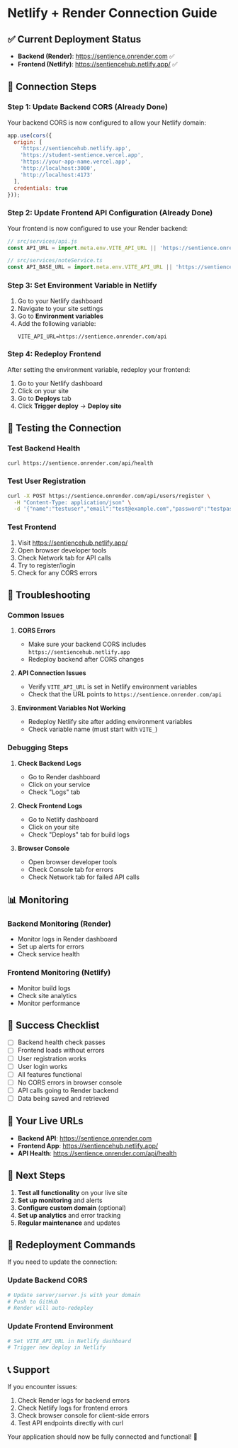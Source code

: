 # Netlify + Render Connection Guide

## ✅ Current Deployment Status

- **Backend (Render)**: https://sentience.onrender.com ✅
- **Frontend (Netlify)**: https://sentiencehub.netlify.app/ ✅

## 🔗 Connection Steps

### Step 1: Update Backend CORS (Already Done)

Your backend CORS is now configured to allow your Netlify domain:

```javascript
app.use(cors({
  origin: [
    'https://sentiencehub.netlify.app',
    'https://student-sentience.vercel.app',
    'https://your-app-name.vercel.app',
    'http://localhost:3000',
    'http://localhost:4173'
  ],
  credentials: true
}));
```

### Step 2: Update Frontend API Configuration (Already Done)

Your frontend is now configured to use your Render backend:

```javascript
// src/services/api.js
const API_URL = import.meta.env.VITE_API_URL || 'https://sentience.onrender.com/api';

// src/services/noteService.ts
const API_BASE_URL = import.meta.env.VITE_API_URL || 'https://sentience.onrender.com/api';
```

### Step 3: Set Environment Variable in Netlify

1. Go to your Netlify dashboard
2. Navigate to your site settings
3. Go to **Environment variables**
4. Add the following variable:
   ```
   VITE_API_URL=https://sentience.onrender.com/api
   ```

### Step 4: Redeploy Frontend

After setting the environment variable, redeploy your frontend:

1. Go to your Netlify dashboard
2. Click on your site
3. Go to **Deploys** tab
4. Click **Trigger deploy** → **Deploy site**

## 🧪 Testing the Connection

### Test Backend Health
```bash
curl https://sentience.onrender.com/api/health
```

### Test User Registration
```bash
curl -X POST https://sentience.onrender.com/api/users/register \
  -H "Content-Type: application/json" \
  -d '{"name":"testuser","email":"test@example.com","password":"testpass123"}'
```

### Test Frontend
1. Visit https://sentiencehub.netlify.app/
2. Open browser developer tools
3. Check Network tab for API calls
4. Try to register/login
5. Check for any CORS errors

## 🔧 Troubleshooting

### Common Issues

1. **CORS Errors**
   - Make sure your backend CORS includes `https://sentiencehub.netlify.app`
   - Redeploy backend after CORS changes

2. **API Connection Issues**
   - Verify `VITE_API_URL` is set in Netlify environment variables
   - Check that the URL points to `https://sentience.onrender.com/api`

3. **Environment Variables Not Working**
   - Redeploy Netlify site after adding environment variables
   - Check variable name (must start with `VITE_`)

### Debugging Steps

1. **Check Backend Logs**
   - Go to Render dashboard
   - Click on your service
   - Check "Logs" tab

2. **Check Frontend Logs**
   - Go to Netlify dashboard
   - Click on your site
   - Check "Deploys" tab for build logs

3. **Browser Console**
   - Open browser developer tools
   - Check Console tab for errors
   - Check Network tab for failed API calls

## 📊 Monitoring

### Backend Monitoring (Render)
- Monitor logs in Render dashboard
- Set up alerts for errors
- Check service health

### Frontend Monitoring (Netlify)
- Monitor build logs
- Check site analytics
- Monitor performance

## 🎯 Success Checklist

- [ ] Backend health check passes
- [ ] Frontend loads without errors
- [ ] User registration works
- [ ] User login works
- [ ] All features functional
- [ ] No CORS errors in browser console
- [ ] API calls going to Render backend
- [ ] Data being saved and retrieved

## 🚀 Your Live URLs

- **Backend API**: https://sentience.onrender.com
- **Frontend App**: https://sentiencehub.netlify.app/
- **API Health**: https://sentience.onrender.com/api/health

## 📝 Next Steps

1. **Test all functionality** on your live site
2. **Set up monitoring** and alerts
3. **Configure custom domain** (optional)
4. **Set up analytics** and error tracking
5. **Regular maintenance** and updates

## 🔄 Redeployment Commands

If you need to update the connection:

### Update Backend CORS
```bash
# Update server/server.js with your domain
# Push to GitHub
# Render will auto-redeploy
```

### Update Frontend Environment
```bash
# Set VITE_API_URL in Netlify dashboard
# Trigger new deploy in Netlify
```

## 📞 Support

If you encounter issues:
1. Check Render logs for backend errors
2. Check Netlify logs for frontend errors
3. Check browser console for client-side errors
4. Test API endpoints directly with curl

Your application should now be fully connected and functional! 🎉 